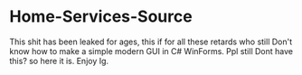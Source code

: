 # Home-Services-Source
This shit has been leaked for ages, this if for all these retards who still Don't know how to make a simple modern GUI in C# WinForms. Ppl still Dont have this? so here it is. Enjoy Ig.
